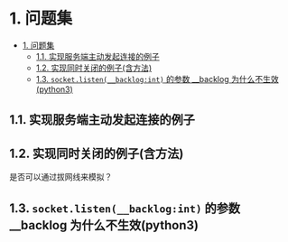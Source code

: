 # 1. 问题集

- [1. 问题集](#1-问题集)
  - [1.1. 实现服务端主动发起连接的例子](#11-实现服务端主动发起连接的例子)
  - [1.2. 实现同时关闭的例子(含方法)](#12-实现同时关闭的例子含方法)
  - [1.3. `socket.listen(__backlog:int)` 的参数 __backlog 为什么不生效(python3)](#13-socketlisten__backlogint-的参数-__backlog-为什么不生效python3)

## 1.1. 实现服务端主动发起连接的例子

## 1.2. 实现同时关闭的例子(含方法)

是否可以通过拔网线来模拟？

## 1.3. `socket.listen(__backlog:int)` 的参数 __backlog 为什么不生效(python3)
